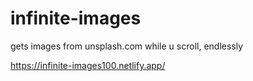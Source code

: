 # infinite-images

gets images from unsplash.com while u scroll, endlessly

https://infinite-images100.netlify.app/
